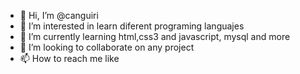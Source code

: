 - 👋 Hi, I’m @canguiri
- 👀 I’m interested in learn diferent programing languajes 
- 🌱 I’m currently learning html,css3 and javascript, mysql and more
- 💞️ I’m looking to collaborate on any project 
- 📫 How to reach me like 

<!---
canguiri/canguiri is a ✨ special ✨ repository because its `README.md` (this file) appears on your GitHub profile.
You can click the Preview link to take a look at your changes.
--->
